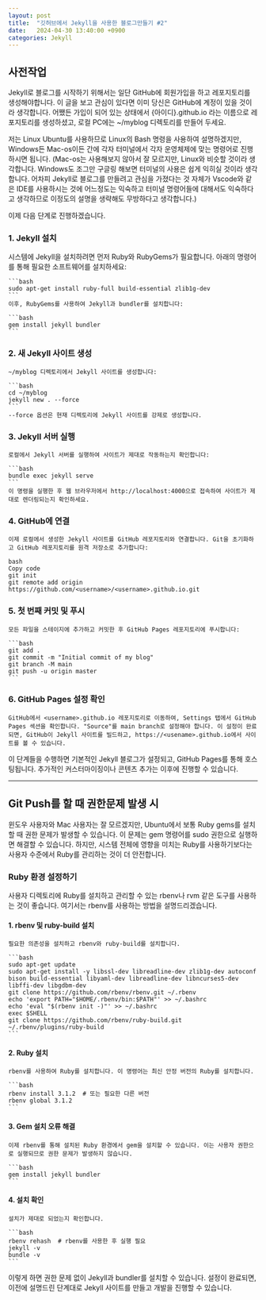```yaml
---
layout: post
title:  "깃허브에서 Jekyll을 사용한 블로그만들기 #2"
date:   2024-04-30 13:40:00 +0900
categories: Jekyll
---
```


## 사전작업

Jekyll로 블로그를 시작하기 위해서는 일단 GitHub에 회원가입을 하고 레포지토리를 생성해야합니다. 이 글을 보고 관심이 있다면 이미 당신은 GitHub에 계정이 있을 것이라 생각합니다. 어쨌든 가입이 되어 있는 상태에서 {아이디}.github.io 라는 이름으로 레포지토리를 생성하셨고, 로컬 PC에는 ~/myblog 디렉토리를 만들어 두세요.

저는 Linux Ubuntu를 사용하므로 Linux의 Bash 명령을 사용하여 설명하겠지만, Windows든 Mac-os이든 간에 각자 터미널에서 각자 운영체제에 맞는 명령어로 진행하시면 됩니다. (Mac-os는 사용해보지 않아서 잘 모르지만, Linux와 비슷할 것이라 생각합니다. Windows도 조그만 구글링 해보면 터미널의 사용은 쉽게 익히실 것이라 생각합니다. 어차피 Jekyll로 블로그를 만들려고 관심을 가졌다는 것 자체가 Vscode와 같은 IDE를 사용하시는 것에 어느정도는 익숙하고 터미널 명령어들에 대해서도 익숙하다고 생각하므로 이정도의 설명을 생략해도 무방하다고 생각합니다.)

이제 다음 단계로 진행하겠습니다.

### 1. Jekyll 설치
시스템에 Jekyll을 설치하려면 먼저 Ruby와 RubyGems가 필요합니다. 아래의 명령어를 통해 필요한 소프트웨어를 설치하세요:

    ```bash
    sudo apt-get install ruby-full build-essential zlib1g-dev
    ```
    이후, RubyGems를 사용하여 Jekyll과 bundler를 설치합니다:

    ```bash
    gem install jekyll bundler
    ```

### 2. 새 Jekyll 사이트 생성
   
    ~/myblog 디렉토리에서 Jekyll 사이트를 생성합니다:

    ```bash
    cd ~/myblog
    jekyll new . --force
    ```
    --force 옵션은 현재 디렉토리에 Jekyll 사이트를 강제로 생성합니다.   

### 3. Jekyll 서버 실행

    로컬에서 Jekyll 서버를 실행하여 사이트가 제대로 작동하는지 확인합니다:

    ```bash
    bundle exec jekyll serve
    ```
    이 명령을 실행한 후 웹 브라우저에서 http://localhost:4000으로 접속하여 사이트가 제대로 렌더링되는지 확인하세요.

### 4. GitHub에 연결
    이제 로컬에서 생성한 Jekyll 사이트를 GitHub 레포지토리와 연결합니다. Git을 초기화하고 GitHub 레포지토리를 원격 저장소로 추가합니다:

    bash
    Copy code
    git init
    git remote add origin https://github.com/<username>/<username>.github.io.git

### 5. 첫 번째 커밋 및 푸시
    모든 파일을 스테이지에 추가하고 커밋한 후 GitHub Pages 레포지토리에 푸시합니다:

    ```bash
    git add .
    git commit -m "Initial commit of my blog"
    git branch -M main
    git push -u origin master
    ```

### 6. GitHub Pages 설정 확인
    GitHub에서 <username>.github.io 레포지토리로 이동하여, Settings 탭에서 GitHub Pages 섹션을 확인합니다. "Source"를 main branch로 설정해야 합니다. 이 설정이 완료되면, GitHub이 Jekyll 사이트를 빌드하고, https://<usename>.github.io에서 사이트를 볼 수 있습니다.

이 단계들을 수행하면 기본적인 Jekyll 블로그가 설정되고, GitHub Pages를 통해 호스팅됩니다. 추가적인 커스터마이징이나 콘텐츠 추가는 이후에 진행할 수 있습니다.

---

## Git Push를 할 때 권한문제 발생 시
윈도우 사용자와 Mac 사용자는 잘 모르겠지만, Ubuntu에서 보통 Ruby gems를 설치할 때 권한 문제가 발생할 수 있습니다. 이 문제는 gem 명령어를 sudo 권한으로 실행하면 해결할 수 있습니다. 하지만, 시스템 전체에 영향을 미치는 Ruby를 사용하기보다는 사용자 수준에서 Ruby를 관리하는 것이 더 안전합니다.

### Ruby 환경 설정하기
사용자 디렉토리에 Ruby를 설치하고 관리할 수 있는 rbenv나 rvm 같은 도구를 사용하는 것이 좋습니다. 여기서는 rbenv를 사용하는 방법을 설명드리겠습니다.
#### 1. rbenv 및 ruby-build 설치
    필요한 의존성을 설치하고 rbenv와 ruby-build를 설치합니다.

    ```bash
    sudo apt-get update
    sudo apt-get install -y libssl-dev libreadline-dev zlib1g-dev autoconf bison build-essential libyaml-dev libreadline-dev libncurses5-dev libffi-dev libgdbm-dev
    git clone https://github.com/rbenv/rbenv.git ~/.rbenv
    echo 'export PATH="$HOME/.rbenv/bin:$PATH"' >> ~/.bashrc
    echo 'eval "$(rbenv init -)"' >> ~/.bashrc
    exec $SHELL
    git clone https://github.com/rbenv/ruby-build.git ~/.rbenv/plugins/ruby-build
    ```

#### 2. Ruby 설치
    rbenv를 사용하여 Ruby를 설치합니다. 이 명령어는 최신 안정 버전의 Ruby를 설치합니다.

    ```bash
    rbenv install 3.1.2  # 또는 필요한 다른 버전
    rbenv global 3.1.2
    ```

#### 3. Gem 설치 오류 해결
    이제 rbenv를 통해 설치된 Ruby 환경에서 gem을 설치할 수 있습니다. 이는 사용자 권한으로 실행되므로 권한 문제가 발생하지 않습니다.

    ```bash
    gem install jekyll bundler
    ```

#### 4. 설치 확인
    설치가 제대로 되었는지 확인합니다.

    ```bash
    rbenv rehash  # rbenv를 사용한 후 실행 필요
    jekyll -v
    bundle -v
    ```

이렇게 하면 권한 문제 없이 Jekyll과 bundler를 설치할 수 있습니다. 설정이 완료되면, 이전에 설명드린 단계대로 Jekyll 사이트를 만들고 개발을 진행할 수 있습니다.